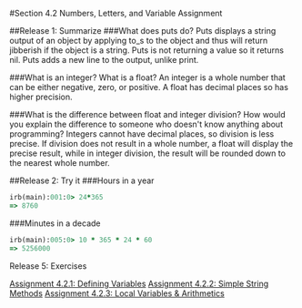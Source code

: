 #Section 4.2 Numbers, Letters, and Variable Assignment

##Release 1: Summarize
###What does puts do?
Puts displays a string output of an object by applying to_s to the object and thus will return jibberish if the object is a string. Puts is not returning a value so it returns nil. Puts adds a new line to the output, unlike print.

###What is an integer? What is a float?
An integer is a whole number that can be either negative, zero, or positive. A float has decimal places so has higher precision.

###What is the difference between float and integer division? How would you explain the difference to someone who doesn't know anything about programming?
Integers cannot have decimal places, so division is less precise. If division does not result in a whole number, a float will display the precise result, while in integer division, the result will be rounded down to the nearest whole number.

##Release 2: Try it
###Hours in a year
```ruby
irb(main):001:0> 24*365
=> 8760
```
###Minutes in a decade
```ruby
irb(main):005:0> 10 * 365 * 24 * 60
=> 5256000
```

Release 5: Exercises

[Assignment 4.2.1: Defining Variables](https://github.com/SashaTlr/phase-0/blob/master/week-4/basic-math.rb)
[Assignment 4.2.2: Simple String Methods](https://github.com/SashaTlr/phase-0/blob/master/week-4/simple-string.rb)
[Assignment 4.2.3: Local Variables & Arithmetics](https://github.com/SashaTlr/phase-0/blob/master/week-4/defining-variables.rb)

